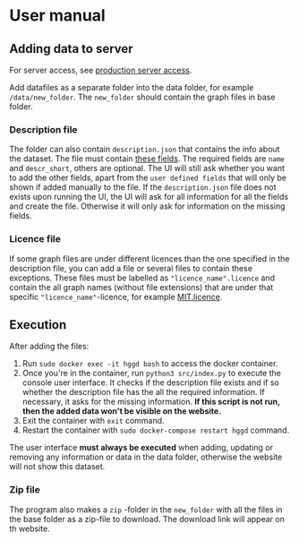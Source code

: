 # User manual

## Adding data to server

For server access, see [production server access](https://github.com/Helsinki-Genomic-Graph-Database/HGGD/blob/main/documentation/production_server.md#accessing-the-server).

Add datafiles as a separate folder into the data folder, for example `/data/new_folder`. The `new_folder` should contain the graph files in base folder.

### Description file

The folder can also contain `description.json` that contains the info about the dataset. The file must contain [these fields](https://github.com/Helsinki-Genomic-Graph-Database/HGGD/blob/main/documentation/description.json). The required fields are `name` and `descr_short`, others are optional. The UI will still ask whether you want to add the other fields, apart from the `user defined fields` that will only be shown if added manually to the file. If the `description.json` file does not exists upon running the UI, the UI will ask for all information for all the fields and create the file. Otherwise it will only ask for information on the missing fields.

### Licence file

If some graph files are under different licences than the one specified in the description file, you can add a file or several files to contain these exceptions. These files must be labelled as `"licence_name".licence` and contain the all graph names (without file extensions) that are under that specific `"licence_name"`-licence, for example [MIT.licence](https://github.com/Helsinki-Genomic-Graph-Database/HGGD/blob/main/documentation/MIT.licence).

## Execution

After adding the files:

1. Run `sudo docker exec -it hggd bash` to access the docker container.
2. Once you're in the container, run `python3 src/index.py` to execute the console user interface. It checks if the description file exists and if so whether the description file has the all the required information. If necessary, it asks for the missing information. **If this script is not run, then the added data won't be visible on the website.**
3. Exit the container with `exit` command.
4. Restart the container with `sudo docker-compose restart hggd` command.

The user interface **must always be executed** when adding, updating or removing any information or data in the data folder, otherwise the website will not show this dataset.

### Zip file

The program also makes a `zip` -folder in the `new_folder` with all the files in the base folder as a zip-file to download. The download link will appear on th website.
